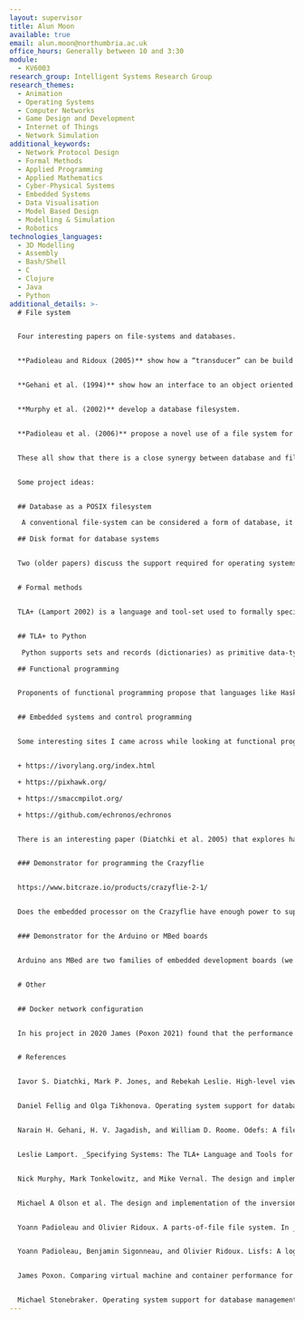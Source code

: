```yaml
---
layout: supervisor
title: Alun Moon
available: true
email: alun.moon@northumbria.ac.uk
office_hours: Generally between 10 and 3:30
module:
  - KV6003
research_group: Intelligent Systems Research Group
research_themes:
  - Animation
  - Operating Systems
  - Computer Networks
  - Game Design and Development
  - Internet of Things
  - Network Simulation
additional_keywords:
  - Network Protocol Design
  - Formal Methods
  - Applied Programming
  - Applied Mathematics
  - Cyber-Physical Systems
  - Embedded Systems
  - Data Visualisation
  - Model Based Design
  - Modelling & Simulation
  - Robotics
technologies_languages:
  - 3D Modelling
  - Assembly
  - Bash/Shell
  - C
  - Clojure
  - Java
  - Python
additional_details: >-
  # File system


  Four interesting papers on file-systems and databases. 


  **Padioleau and Ridoux (2005)** show how a “transducer” can be build to allow a file to be navigated as if it were a file system. 


  **Gehani et al. (1994)** show how an interface to an object oriented database can be written to resemble a file system. 


  **Murphy et al. (2002)** develop a database filesystem. 


  **Padioleau et al. (2006)** propose a novel use of a file system for logically arranging data. 


  These all show that there is a close synergy between database and file-system concepts and functions. 


  Some project ideas: 


  ## Database as a POSIX filesystem

   A conventional file-system can be considered a form of database, it stores information and metadata, much as a database. This project would show that a database based file-system can provide all the operations required by the POSIX standards. Olson et al. (1993) is an older paper that demonstrates this concept. 

  ## Disk format for database systems 


  Two (older papers) discuss the support required for operating systems, Stonebraker (1981), Fellig and Tikhonova (2000). This project would propose a disk format optimised to support a database directly, rather that have the data stored as a flat-file. _This idea may become quite complex and challenging, you would learn a lot about database storage structures and disk-formats_


  # Formal methods 


  TLA+ (Lamport 2002) is a language and tool-set used to formally specify and validate the behaviour of a software system. It is a design tool, to specify software behaviour, not a programming language.


  ## TLA+ to Python

   Python supports sets and records (dictionaries) as primitive data-types. TLA+ is written using these as its primitive data-types. This project would look at the process of implementing the specification in python, and looking at tools to either automate the process and/or verify the code implements the specification. 2.2 TLA+ to Unit Tests/Assertions A Specification and its validation tests define how a program behaves. Assertions can be used at run-time to test for conditions and abort the program is the conditions are not met. Unit tests provide a framework to test that software satisfies certain behaviours. This project would look at using these tools to verify that some program code implements the specification, its focus would on be how to ensure that the unit tests accurately reflect the TLA+ specification, either through automatic generation of the tests, tools to reconcile the tests against the specification, or other techniques. 

  ## Functional programming 


  Proponents of functional programming propose that languages like Haskell (https://www.haskell.org/) are beneficial because of their mathematical like qualities, safety, and type system. This project could look at the use of Haskell to implement TLA+ specifications and evaluate the trade-offs between computational performance and ease of implementing a specification. 


  ## Embedded systems and control programming


  Some interesting sites I came across while looking at functional programming and embedded systems. 


  + https://ivorylang.org/index.html 

  + https://pixhawk.org/ 

  + https://smaccmpilot.org/ 

  + https://github.com/echronos/echronos 


  There is an interesting paper (Diatchki et al. 2005) that explores handling bit-oriented data (such as device registers) in a functional language. 


  ### Demonstrator for programming the Crazyflie 


  https://www.bitcraze.io/products/crazyflie-2-1/ 


  Does the embedded processor on the Crazyflie have enough power to support the demands of the eChronos RTOS? Can the code generated from Ivory using gcc or llvm based compilers be targeted at the crazyflie? 


  ### Demonstrator for the Arduino or MBed boards 


  Arduino ans MBed are two families of embedded development boards (we should have several in the loans system). Can the eChronos RTOS, and Ivory language (via gcc or llvm based compilers) be targeted at these devices?


  # Other 


  ## Docker network configuration 


  In his project in 2020 James (Poxon 2021) found that the performance of Docker based tools for supporting network infrastructure (e.g. DNS servers), was superior to those based on virtual machines. The network configuration of docker was poor, and its behaviour caused some issues. This project could look at the network configuration of Docker to overcome the limitations identified.


  # References


  Iavor S. Diatchki, Mark P. Jones, and Rebekah Leslie. High-level views on low-level representations. In _Proceedings of the Tenth ACM SIGPLAN International Conference on Functional Programming_, ICFP ’05, page 168–179, New York, NY, USA, 2005. _Association for Computing Machinery_. ISBN 1595930647. doi: 10.1145/1086365.1086387. URL https://doi.org/10.1145/1086365.1086387. 


  Daniel Fellig and Olga Tikhonova. Operating system support for database management systems revisited, 2000. URL http://citeseerx.ist.psu. edu/viewdoc/download?doi=10.1.1.28.3259&rep=rep1&type=pdf.


  Narain H. Gehani, H. V. Jagadish, and William D. Roome. Odefs: A file system interface to an object-oriented database. In _Proceedings of the 20th International Conference on Very Large Data Bases_, VLDB ’94, page 249–260, San Francisco, CA, USA, 1994. Morgan Kaufmann Publishers Inc. ISBN 1558601538. URL https://citeseerx.ist.psu.edu/ viewdoc/download?oi=10.1.1.35.285&rep=rep1&type=pdf.


  Leslie Lamport. _Specifying Systems: The TLA+ Language and Tools for Hardware and Software Engineers_. Addison-Wesley Longman Publishing Co., Inc., Boston, MA, USA, June 2002. ISBN 032114306X. URL https: //lamport.azurewebsites.net/tla/book-02-08-08.pdf.


  Nick Murphy, Mark Tonkelowitz, and Mike Vernal. The design and implementation of the database file system, 2002. URL http://citeseerx. ist.psu.edu/viewdoc/summary?doi=10.1.1.11.8068. 


  Michael A Olson et al. The design and implementation of the inversion file system. In _USENIX Winter_, pages 205–218. Citeseer, 1993. URL https://citeseerx.ist.psu.edu/viewdoc/download?doi=10.1.1.45.4517&rep=rep1&type=pdf. 


  Yoann Padioleau and Olivier Ridoux. A parts-of-file file system. In _USENIX 2005 Annual Technical Conference, General Track_, 2005. URL https://www.usenix.org/legacy/publications/library/proceedings/usenix05/tech/general/full_papers/short_papers/padioleau/padioleau.pdf.


  Yoann Padioleau, Benjamin Sigonneau, and Olivier Ridoux. Lisfs: A logical information system as a file system. In _Proceedings of the 28th International Conference on Software Engineering_, page 803–806, New York, NY, USA, 2006. Association for Computing Machinery. ISBN 1595933751. URL https://doi.org/10.1145/1134285.1134418. 


  James Poxon. Comparing virtual machine and container performance for headless servers in computer networks. Technical report, CIS, University of Northumbria, 2021. 


  Michael Stonebraker. Operating system support for database management. _Communications of the ACM_, 24(7):412–418, July 1981. ISSN 0001-0782. doi: 10.1145/ 358699.358703. URL https://doi.org/10.1145/358699.358703.
---
```

